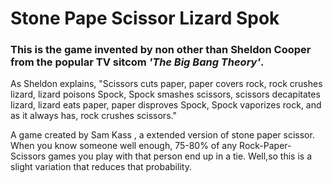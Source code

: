 # Stone Pape Scissor Lizard Spok

### This is the game invented by non other than **Sheldon Cooper** from the popular TV sitcom _'The Big Bang Theory'_.

As Sheldon explains, "Scissors cuts paper, paper covers rock, rock crushes lizard, lizard poisons Spock, Spock smashes scissors, scissors decapitates lizard, lizard eats paper, paper disproves Spock, Spock vaporizes rock, and as it always has, rock crushes scissors."

A game created by Sam Kass , a extended version of stone paper scissor. When you know someone well enough, 75-80% of any Rock-Paper-Scissors games you play with that person end up in a tie. Well,so this is a slight variation that reduces that probability. 



